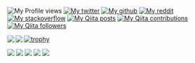 ![My Profile views](https://komarev.com/ghpvc/?username=RedRing1979)
[![My twitter](https://img.shields.io/twitter/follow/RedRing1979?label=Twitter&logo=twitter&style=flat)](https://twitter.com/RedRing1979)
[![My github](https://img.shields.io/github/followers/RedRing1979?label=follow&logo=github&style=flat)](https://github.com/RedRing1979)
[![My reddit](https://img.shields.io/reddit/user-karma/combined/RedRing1979?label=Reddit&logo=reddit&style=flat)](https://www.reddit.com/user/RedRing1979)
[![My stackoverflow](https://img.shields.io/stackexchange/stackoverflow/r/18312637?label=StackOverflow&logo=stack-overflow&style=flat)](https://ja.stackoverflow.com/users/51688/redring)
[![My Qiita posts](https://qiita-badge.apiapi.app/s/RedRing/posts.svg)](http://qiita.com/RedRing)
[![My Qiita contributions](https://qiita-badge.apiapi.app/s/RedRing/contributions.svg)](http://qiita.com/RedRing)
[![My Qiita followers](https://qiita-badge.apiapi.app/s/RedRing/followers.svg)](http://qiita.com/RedRing)

<a href="https://github.com/anuraghazra/github-readme-stats">
  <img align="left" src="https://github-readme-stats.vercel.app/api?username=RedRing1979&count_private=true&show_icons=true" />
</a>
<a href="https://github.com/RedRing1979/github-readme-stats">
  <img align="left" src="https://github-readme-stats.vercel.app/api/top-langs/?username=RedRing1979" />
</a>

[![trophy](https://github-profile-trophy.vercel.app/?username=RedRing1979&margin-w=0)](https://github.com/ryo-ma/github-profile-trophy)

[![](https://raw.githubusercontent.com/redring1979/redring1979/main/profile-summary-card-output/default/0-profile-details.svg)](https://github.com/vn7n24fzkq/github-profile-summary-cards)
[![](https://raw.githubusercontent.com/redring1979/redring1979/main/profile-summary-card-output/default/1-repos-per-language.svg)](https://github.com/vn7n24fzkq/github-profile-summary-cards) [![](https://raw.githubusercontent.com/redring1979/redring1979/main/profile-summary-card-output/default/2-most-commit-language.svg)](https://github.com/vn7n24fzkq/github-profile-summary-cards)
[![](https://raw.githubusercontent.com/redring1979/redring1979/main/profile-summary-card-output/default/3-stats.svg)](https://github.com/vn7n24fzkq/github-profile-summary-cards) [![](https://raw.githubusercontent.com/redring1979/redring1979/main/profile-summary-card-output/default/4-productive-time.svg)](https://github.com/vn7n24fzkq/github-profile-summary-cards)
